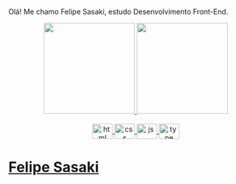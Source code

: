 Olá! Me chamo Felipe Sasaki, estudo Desenvolvimento Front-End.

<div align="center">
  <a href="https://github.com/fesasaki">
  <img height="180em" src="https://github-readme-stats.vercel.app/api?username=fesasaki&show_icons=true&theme=dark&include_all_commits=true&count_private=true"/>
  <img height="180em" src="https://github-readme-stats.vercel.app/api/top-langs/?username=fesasaki&layout=compact&langs_count=7&theme=dark"/>
</div>

  <div align="center" style="display: inline_block"><br>
  <img align="center" alt="html" height="30" width="40" src="https://cdn.jsdelivr.net/gh/devicons/devicon/icons/html5/html5-original.svg">
  <img align="center" alt="css" height="30" width="40" src="https://cdn.jsdelivr.net/gh/devicons/devicon/icons/css3/css3-original.svg">
  <img align="center" alt="js" height="30" width="40" src="https://cdn.jsdelivr.net/gh/devicons/devicon/icons/javascript/javascript-plain.svg">
  <img align="center" alt="type" height="30" width="40" src="https://cdn.jsdelivr.net/gh/devicons/devicon/icons/typescript/typescript-original.svg">
</div>

<div>
  <h1>Felipe Sasaki</h1>
</div>
